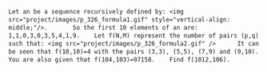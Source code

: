     Let an be a sequence recursively defined by: <img src="project/images/p_326_formula1.gif" style="vertical-align:  middle;"/>.       So the first 10 elements of an are: 1,1,0,3,0,3,5,4,1,9.    Let f(N,M) represent the number of pairs (p,q) such that: <img src="project/images/p_326_formula2.gif" />      It can be seen that f(10,10)=4 with the pairs (3,3), (5,5), (7,9) and (9,10).      You are also given that f(104,103)=97158.    Find f(1012,106).                   